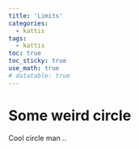 ```yaml
---
title: 'Limits'
categories:
  - kattis
tags:
  - kattis 
toc: true
toc_sticky: true
use_math: true
# datatable: true
---
```


# Some weird circle
Cool circle man ..

<script type="text/tikz">
\begin{tikzpicture}[z={(10:10mm)},x={(-45:5mm)}]
  \def\wave{
    \draw[fill,thick,fill opacity=.2]
     (0,0) sin (1,1) cos (2,0) sin (3,-1) cos (4,0)
           sin (5,1) cos (6,0) sin (7,-1) cos (8,0)
           sin (9,1) cos (10,0)sin (11,-1)cos (12,0);
    \foreach \shift in {0,4,8}
    {
      \begin{scope}[xshift=\shift cm,thin]
        \draw (.5,0)  -- (0.5,0 |- 45:1cm);
        \draw (1,0)   -- (1,1);
        \draw (1.5,0) -- (1.5,0 |- 45:1cm);
        \draw (2.5,0) -- (2.5,0 |- -45:1cm);
        \draw (3,0)   -- (3,-1);
        \draw (3.5,0) -- (3.5,0 |- -45:1cm);
      \end{scope}
    }
  }
\end{tikzpicture}
</script>
